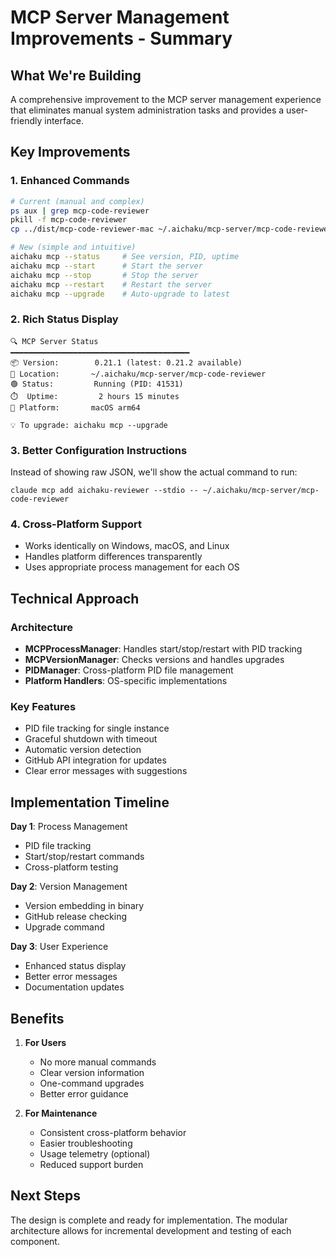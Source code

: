 # MCP Server Management Improvements - Summary

## What We're Building

A comprehensive improvement to the MCP server management experience that eliminates manual system administration tasks
and provides a user-friendly interface.

## Key Improvements

### 1. Enhanced Commands

```bash
# Current (manual and complex)
ps aux | grep mcp-code-reviewer
pkill -f mcp-code-reviewer
cp ../dist/mcp-code-reviewer-mac ~/.aichaku/mcp-server/mcp-code-reviewer

# New (simple and intuitive)
aichaku mcp --status     # See version, PID, uptime
aichaku mcp --start      # Start the server
aichaku mcp --stop       # Stop the server
aichaku mcp --restart    # Restart the server
aichaku mcp --upgrade    # Auto-upgrade to latest
```

### 2. Rich Status Display

```
🔍 MCP Server Status
━━━━━━━━━━━━━━━━━━━━━━━━━━━━━━━━━━━━━━━━
📦 Version:        0.21.1 (latest: 0.21.2 available)
📍 Location:       ~/.aichaku/mcp-server/mcp-code-reviewer
🟢 Status:         Running (PID: 41531)
⏱️  Uptime:         2 hours 15 minutes
🔧 Platform:       macOS arm64

💡 To upgrade: aichaku mcp --upgrade
```

### 3. Better Configuration Instructions

Instead of showing raw JSON, we'll show the actual command to run:

```
claude mcp add aichaku-reviewer --stdio -- ~/.aichaku/mcp-server/mcp-code-reviewer
```

### 4. Cross-Platform Support

- Works identically on Windows, macOS, and Linux
- Handles platform differences transparently
- Uses appropriate process management for each OS

## Technical Approach

### Architecture

- **MCPProcessManager**: Handles start/stop/restart with PID tracking
- **MCPVersionManager**: Checks versions and handles upgrades
- **PIDManager**: Cross-platform PID file management
- **Platform Handlers**: OS-specific implementations

### Key Features

- PID file tracking for single instance
- Graceful shutdown with timeout
- Automatic version detection
- GitHub API integration for updates
- Clear error messages with suggestions

## Implementation Timeline

**Day 1**: Process Management

- PID file tracking
- Start/stop/restart commands
- Cross-platform testing

**Day 2**: Version Management

- Version embedding in binary
- GitHub release checking
- Upgrade command

**Day 3**: User Experience

- Enhanced status display
- Better error messages
- Documentation updates

## Benefits

1. **For Users**
   - No more manual commands
   - Clear version information
   - One-command upgrades
   - Better error guidance

2. **For Maintenance**
   - Consistent cross-platform behavior
   - Easier troubleshooting
   - Usage telemetry (optional)
   - Reduced support burden

## Next Steps

The design is complete and ready for implementation. The modular architecture allows for incremental development and
testing of each component.

